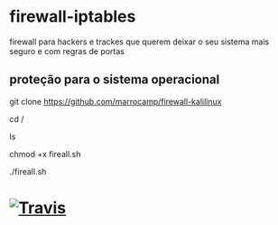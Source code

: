 
# firewall-iptables
firewall para hackers e trackes que querem deixar o seu sistema mais seguro e com regras de portas 

proteção para o sistema operacional 
-------------------------------------
  git clone https://github.com/marrocamp/firewall-kalilinux
  
  cd /
  
  ls 
  
  chmod +x fireall.sh
 
 ./fireall.sh
 
 
# [![Travis](https://img.shields.io/travis/rust-lang/rust.svg)](https://github.com/marrocamp/firewall-kalilinux) # 
 
 
 
  
 
  


